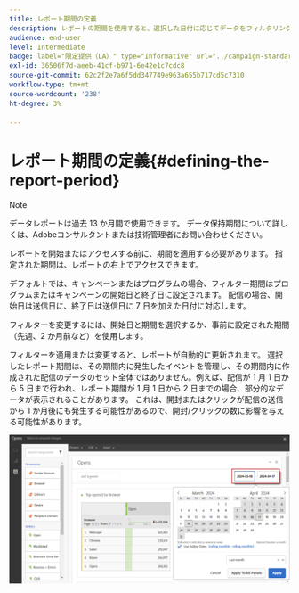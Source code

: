 ```yaml
---
title: レポート期間の定義
description: レポートの期間を使用すると、選択した日付に応じてデータをフィルタリングできます。
audience: end-user
level: Intermediate
badge: label="限定提供（LA）" type="Informative" url="../campaign-standard-migration-home.md" tooltip="Campaign Standard移行済みユーザーに制限"
exl-id: 36506f7d-aeeb-41cf-b971-6e42e1c7cdc8
source-git-commit: 62c2f2e7a6f5dd347749e963a655b717cd5c7310
workflow-type: tm+mt
source-wordcount: '238'
ht-degree: 3%

---
```


# レポート期間の定義{#defining-the-report-period}

>[!NOTE]
>
>データレポートは過去 13 か月間で使用できます。 データ保持期間について詳しくは、Adobeコンサルタントまたは技術管理者にお問い合わせください。

レポートを開始またはアクセスする前に、期間を適用する必要があります。 指定された期間は、レポートの右上でアクセスできます。

デフォルトでは、キャンペーンまたはプログラムの場合、フィルター期間はプログラムまたはキャンペーンの開始日と終了日に設定されます。 配信の場合、開始日は送信日に、終了日は送信日に 7 日を加えた日付に対応します。

フィルターを変更するには、開始日と期間を選択するか、事前に設定された期間（先週、2 か月前など）を使用します。

フィルターを適用または変更すると、レポートが自動的に更新されます。 選択したレポート期間は、その期間内に発生したイベントを管理し、その期間内に作成された配信のデータのセット全体ではありません。例えば、配信が 1 月 1 日から 5 日まで行われ、レポート期間が 1 月 1 日から 2 日までの場合、部分的なデータが表示されることがあります。 これは、開封またはクリックが配信の送信から 1 か月後にも発生する可能性があるので、開封/クリックの数に影響を与える可能性があります。

![](assets/campaign_reports_5.png)
